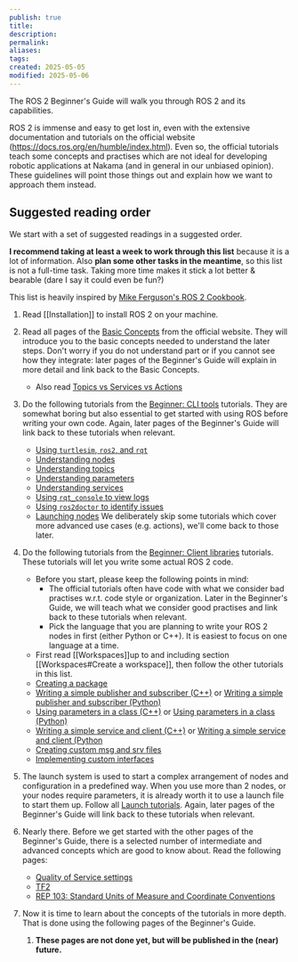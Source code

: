 ```yaml
---
publish: true
title:
description: 
permalink: 
aliases: 
tags: 
created: 2025-05-05
modified: 2025-05-06
---
```


The ROS 2 Beginner's Guide will walk you through ROS 2 and its capabilities.

ROS 2 is immense and easy to get lost in, even with the extensive documentation and tutorials on the official website (<https://docs.ros.org/en/humble/index.html>). Even so, the official tutorials teach some concepts and practises which are not ideal for developing robotic applications at Nakama (and in general in our unbiased opinion). These guidelines will point those things out and explain how we want to approach them instead.

## Suggested reading order

We start with a set of suggested readings in a suggested order.

**I recommend taking at least a week to work through this list** because it is a lot of information. Also **plan some other tasks in the meantime**, so this list is not a full-time task. Taking more time makes it stick a lot better & bearable (dare I say it could even be fun?)

This list is heavily inspired by [Mike Ferguson's ROS 2 Cookbook](https://github.com/mikeferguson/ros2_cookbook/blob/main/pages/getting_started.md).

1. Read [[Installation]] to install ROS 2 on your machine.

2. Read all pages of the [Basic Concepts](https://docs.ros.org/en/humble/Concepts/Basic.html) from the official website. They will introduce you to the basic concepts needed to understand the later steps. Don't worry if you do not understand part or if you cannot see how they integrate: later pages of the Beginner's Guide will explain in more detail and link back to the Basic Concepts.
    - Also read [Topics vs Services vs Actions](https://docs.ros.org/en/humble/How-To-Guides/Topics-Services-Actions.html)

3. Do the following tutorials from the [Beginner: CLI tools](https://docs.ros.org/en/humble/Tutorials/Beginner-CLI-Tools.html) tutorials. They are somewhat boring but also essential to get started with using ROS before writing your own code. Again, later pages of the Beginner's Guide will link back to these tutorials when relevant.
    - [Using `turtlesim`, `ros2`, and `rqt`](https://docs.ros.org/en/humble/Tutorials/Beginner-CLI-Tools/Introducing-Turtlesim/Introducing-Turtlesim.html)
    - [Understanding nodes](https://docs.ros.org/en/humble/Tutorials/Beginner-CLI-Tools/Understanding-ROS2-Nodes/Understanding-ROS2-Nodes.html)
    - [Understanding topics](https://docs.ros.org/en/humble/Tutorials/Beginner-CLI-Tools/Understanding-ROS2-Topics/Understanding-ROS2-Topics.html)
    - [Understanding parameters](https://docs.ros.org/en/humble/Tutorials/Beginner-CLI-Tools/Understanding-ROS2-Parameters/Understanding-ROS2-Parameters.html)
    - [Understanding services](https://docs.ros.org/en/humble/Tutorials/Beginner-CLI-Tools/Understanding-ROS2-Services/Understanding-ROS2-Services.html)
    - [Using `rqt_console` to view logs](https://docs.ros.org/en/humble/Tutorials/Beginner-CLI-Tools/Using-Rqt-Console/Using-Rqt-Console.html)
    - [Using `ros2doctor` to identify issues](https://docs.ros.org/en/humble/Tutorials/Beginner-Client-Libraries/Getting-Started-With-Ros2doctor.html)
    - [Launching nodes](https://docs.ros.org/en/humble/Tutorials/Beginner-CLI-Tools/Launching-Multiple-Nodes/Launching-Multiple-Nodes.html)
    We deliberately skip some tutorials which cover more advanced use cases (e.g. actions), we'll come back to those later.
    
4. Do the following tutorials from the [Beginner: Client libraries](https://docs.ros.org/en/humble/Tutorials/Beginner-Client-Libraries.html) tutorials. These tutorials will let you write some actual ROS 2 code.
    - Before you start, please keep the following points in mind:
        - The official tutorials often have code with what we consider bad practises w.r.t. code style or organization. Later in the Beginner's Guide, we will teach what we consider good practises and link back to these tutorials when relevant.
        - Pick the language that you are planning to write your ROS 2 nodes in first (either Python or C++). It is easiest to focus on one language at a time.
    - First read [[Workspaces]]up to and including section [[Workspaces#Create a workspace]], then follow the other tutorials in this list.
    - [Creating a package](https://docs.ros.org/en/humble/Tutorials/Beginner-Client-Libraries/Creating-Your-First-ROS2-Package.html)
    - [Writing a simple publisher and subscriber (C++)](https://docs.ros.org/en/humble/Tutorials/Beginner-Client-Libraries/Writing-A-Simple-Cpp-Publisher-And-Subscriber.html) or [Writing a simple publisher and subscriber (Python)](https://docs.ros.org/en/humble/Tutorials/Beginner-Client-Libraries/Writing-A-Simple-Py-Publisher-And-Subscriber.html)
    - [Using parameters in a class (C++)](https://docs.ros.org/en/humble/Tutorials/Beginner-Client-Libraries/Using-Parameters-In-A-Class-CPP.html) or [Using parameters in a class (Python)](https://docs.ros.org/en/humble/Tutorials/Beginner-Client-Libraries/Using-Parameters-In-A-Class-Python.html)
    - [Writing a simple service and client (C++)](https://docs.ros.org/en/humble/Tutorials/Beginner-Client-Libraries/Writing-A-Simple-Cpp-Service-And-Client.html) or [Writing a simple service and client (Python](https://docs.ros.org/en/humble/Tutorials/Beginner-Client-Libraries/Writing-A-Simple-Py-Service-And-Client.html)
    - [Creating custom msg and srv files](https://docs.ros.org/en/humble/Tutorials/Beginner-Client-Libraries/Custom-ROS2-Interfaces.html)
    - [Implementing custom interfaces](https://docs.ros.org/en/humble/Tutorials/Beginner-Client-Libraries/Single-Package-Define-And-Use-Interface.html)

5. The launch system is used to start a complex arrangement of nodes and configuration in a predefined way. When you use more than 2 nodes, or your nodes require parameters, it is already worth it to use a launch file to start them up. Follow all [Launch tutorials](https://docs.ros.org/en/humble/Tutorials/Intermediate/Launch/Launch-Main.html). Again, later pages of the Beginner's Guide will link back to these tutorials when relevant.

6. Nearly there. Before we get started with the other pages of the Beginner's Guide, there is a selected number of intermediate and advanced concepts which are good to know about. Read the following pages:
    - [Quality of Service settings](https://docs.ros.org/en/humble/Concepts/Intermediate/About-Quality-of-Service-Settings.html)
    - [TF2](https://docs.ros.org/en/humble/Concepts/Intermediate/About-Tf2.html)
    - [REP 103: Standard Units of Measure and Coordinate Conventions](https://ros.org/reps/rep-0103.html)

7. Now it is time to learn about the concepts of the tutorials in more depth. That is done using the following pages of the Beginner's Guide.
    1. **These pages are not done yet, but will be published in the (near) future.**

